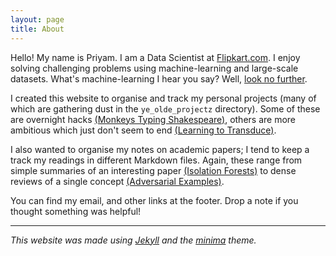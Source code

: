 ```yaml
---
layout: page
title: About
---
```


Hello! My name is Priyam. I am a Data Scientist at [Flipkart.com](https://www.flipkart.com/).
I enjoy solving challenging problems using machine-learning and large-scale datasets. What's machine-learning I hear you say? Well, [look no further](https://xkcd.com/1838/).

I created this website to organise and track my personal projects (many of which are gathering dust in the `ye_olde_projectz` directory). Some of these are overnight hacks [(Monkeys Typing Shakespeare)](https://github.com/priyamtejaswin/c00lHaX/blob/master/monkey_typing_shakespeare.py), others are more ambitious which just don't seem to end [(Learning to Transduce)](https://github.com/priyamtejaswin/learning-to-transduce#learning-to-transduce--using-a-modular-extensible-framework-that-we-created).

I also wanted to organise my notes on academic papers; I tend to keep a track my readings in different Markdown files. Again, these range from simple summaries of an interesting paper [(Isolation Forests)](https://hackmd.io/s/H1ZPXOq8m) to dense reviews of a single concept [(Adversarial Examples)](https://hackmd.io/s/By8Pu47af).

You can find my email, and other links at the footer.
Drop a note if you thought something was helpful!

---

*This website was made using [Jekyll](https://github.com/jekyll) and the [minima](https://github.com/jekyll/minima) theme.*
